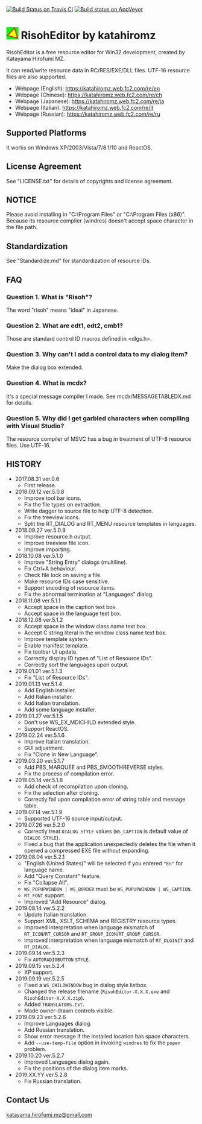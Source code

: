 [![Build Status on Travis CI](https://travis-ci.org/katahiromz/RisohEditor.svg?branch=master)](https://travis-ci.org/katahiromz/RisohEditor)
[![Build status on AppVeyor](https://ci.appveyor.com/api/projects/status/4sdaed4vyakby61h?svg=true)](https://ci.appveyor.com/project/katahiromz/risoheditor)

# ![](re-icon.png "") RisohEditor by katahiromz

RisohEditor is a free resource editor for Win32 development, created by Katayama Hirofumi MZ.

It can read/write resource data in RC/RES/EXE/DLL files. UTF-16 resource files are also supported.

- Webpage (English): https://katahiromz.web.fc2.com/re/en
- Webpage (Chinese): https://katahiromz.web.fc2.com/re/ch
- Webpage (Japanese): https://katahiromz.web.fc2.com/re/ja
- Webpage (Italian): https://katahiromz.web.fc2.com/re/it
- Webpage (Russian): https://katahiromz.web.fc2.com/re/ru

## Supported Platforms

It works on Windows XP/2003/Vista/7/8.1/10 and ReactOS.

## License Agreement

See "LICENSE.txt" for details of copyrights and license agreement.

## NOTICE

Please avoid installing in "C:\Program Files" or "C:\Program Files (x86)". Because its resource compiler (windres) doesn't accept space character in the file path. 

## Standardization

See "Standardize.md" for standardization of resource IDs.

## FAQ

### Question 1. What is "Risoh"?

The word "risoh" means "ideal" in Japanese.

### Question 2. What are edt1, edt2, cmb1?

Those are standard control ID macros defined in <dlgs.h>.

### Question 3. Why can't I add a control data to my dialog item?

Make the dialog box extended.

### Question 4. What is mcdx?

It's a special message compiler I made. See mcdx/MESSAGETABLEDX.md for details.

### Question 5. Why did I get garbled characters when compiling with Visual Studio?

The resource compiler of MSVC has a bug in treatment of UTF-8 resource files. Use UTF-16.

## HISTORY

 * 2017.08.31 ver.0.6
    - First release.
 * 2018.09.12 ver.5.0.8
    - Improve tool bar icons.
    - Fix the file types on extraction.
    - Write dagger to source file to help UTF-8 detection.
    - Fix the treeview icons.
    - Split the RT_DIALOG and RT_MENU resource templates in languages.
 * 2018.09.27 ver.5.0.9
    - Improve resource.h output.
    - Improve treeview file icon.
    - Improve importing.
 * 2018.10.08 ver.5.1.0
    - Improve "String Entry" dialogs (multiline).
    - Fix Ctrl+A behaviour.
    - Check file lock on saving a file.
    - Make resource IDs case sensitive.
    - Support encoding of resource items.
    - Fix the abnormal termination at "Languages" dialog.
 * 2018.11.08 ver.5.1.1
    - Accept space in the caption text box.
    - Accept space in the language text box.
 * 2018.12.08 ver.5.1.2
    - Accept space in the window class name text box.
    - Accept C string literal in the window class name text box.
    - Improve template system.
    - Enable manifest template.
    - Fix toolbar UI update.
    - Correctly display ID types of "List of Resource IDs".
    - Correctly sort the languages upon output.
 * 2019.01.01 ver.5.1.3
    - Fix "List of Resource IDs".
 * 2019.01.13 ver.5.1.4
    - Add English installer.
    - Add Italian installer.
    - Add Italian translation.
    - Add some language installer.
 * 2019.01.27 ver.5.1.5
    - Don't use WS_EX_MDICHILD extended style.
    - Support ReactOS.
 * 2019.02.24 ver.5.1.6
    - Improve Italian translation.
    - GUI adjustment.
    - Fix "Clone In New Language".
 * 2019.03.20 ver.5.1.7
    - Add PBS_MARQUEE and PBS_SMOOTHREVERSE styles.
    - Fix the process of compilation error.
 * 2019.05.14 ver.5.1.8
    - Add check of recompilation upon cloning.
    - Fix the selection after cloning.
    - Correctly fail upon compilation error of string table and message table.
 * 2019.07.14 ver.5.1.9
    - Supported UTF-16 source input/output.
 * 2019.07.26 ver.5.2.0
    - Correctly treat `DIALOG STYLE` values (`WS_CAPTION` is default value of `DIALOG STYLE`).
    - Fixed a bug that the application unexpectedly deletes the file when it opened a compressed EXE file without expanding.
 * 2019.08.04 ver.5.2.1
    - "English (United States)" will be selected if you entered `"En"` for language name.
    - Add "Query Constant" feature.
    - Fix "Collapse All".
    - `WS_POPUPWINDOW | WS_BORDER` must be `WS_POPUPWINDOW | WS_CAPTION`.
    - `RT_FONT` support.
    - Improved "Add Resource" dialog.
 * 2019.08.14 ver.5.2.2
    - Update Italian translation.
    - Support XML, XSLT, SCHEMA and REGISTRY resource types.
    - Improved interpretation when language mismatch of `RT_ICON`/`RT_CURSOR` and `RT_GROUP_ICON`/`RT_GROUP_CURSOR`.
    - Improved interpretation when language mismatch of `RT_DLGINIT` and `RT_DIALOG`.
 * 2019.09.14 ver.5.2.3
    - Fix `AUTORADIOBUTTON` `STYLE`.
 * 2019.09.15 ver.5.2.4
    - XP support.
 * 2019.09.19 ver.5.2.5
    - Fixed a `WS_CHILDWINDOW` bug in dialog style listbox.
    - Changed the release filename (`RisohEditor-X.X.X.exe` and `RisohEditor-X.X.X.zip`).
    - Added `TRANSLATORS.txt`.
    - Made owner-drawn controls visible.
 * 2019.09.23 ver.5.2.6
    - Improve Languages dialog.
    - Add Russian translation.
    - Show error message if the installed location has space characters.
    - Add `--use-temp-file` option in invoking `windres` to fix the `popen` problem.
 * 2019.10.20 ver.5.2.7
    - Improved Languages dialog again.
    - Fix the positions of the dialog item marks.
 * 2019.XX.YY ver.5.2.8
    - Fix Russian translation.

## Contact Us

katayama.hirofumi.mz@gmail.com
